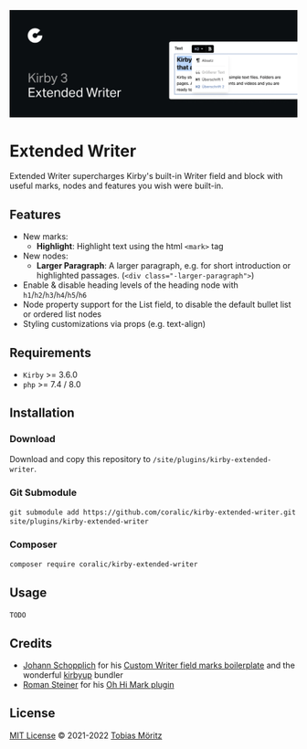 ![Preview of Kirby Extended Writer plugin](./.github/kirby-extended-writer.png)

# Extended Writer

Extended Writer supercharges Kirby's built-in Writer field and block with useful marks, nodes and features you wish were built-in.

## Features

- New marks:
  - **Highlight**: Highlight text using the html `<mark>` tag
- New nodes:
  - **Larger Paragraph**: A larger paragraph, e.g. for short introduction or highlighted passages. (`<div class="-larger-paragraph">`)
- Enable & disable heading levels of the heading node with `h1`/`h2`/`h3`/`h4`/`h5`/`h6`
- Node property support for the List field, to disable the default bullet list or ordered list nodes
- Styling customizations via props (e.g. text-align)

## Requirements

- `Kirby` >= 3.6.0
- `php` >= 7.4 / 8.0

## Installation

### Download

Download and copy this repository to `/site/plugins/kirby-extended-writer`.

### Git Submodule

```
git submodule add https://github.com/coralic/kirby-extended-writer.git site/plugins/kirby-extended-writer
```

### Composer

```
composer require coralic/kirby-extended-writer
```

## Usage

`TODO`

## Credits

- [Johann Schopplich](https://github.com/johannschopplich) for his [Custom Writer field marks boilerplate](https://github.com/johannschopplich/kirby-writer-marks) and the wonderful [kirbyup](https://github.com/johannschopplich/kirbyup) bundler
- [Roman Steiner](https://github.com/rasteiner) for his [Oh Hi Mark plugin](https://github.com/rasteiner/oh-hi-mark)

## License

[MIT License](./LICENSE) © 2021-2022 [Tobias Möritz](https://github.com/tobimori)
